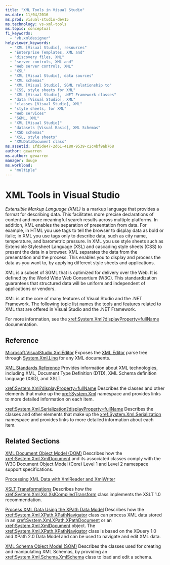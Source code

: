 ```yaml
---
title: "XML Tools in Visual Studio"
ms.date: 11/04/2016
ms.prod: visual-studio-dev15
ms.technology: vs-xml-tools
ms.topic: conceptual
f1_keywords:
  - "vb.xmldesigner"
helpviewer_keywords:
  - "XML [Visual Studio], resources"
  - "Enterprise Templates, XML and"
  - "discovery files, XML"
  - "server controls, XML and"
  - "Web server controls, XML"
  - "XSL"
  - "XML [Visual Studio], data sources"
  - "XML schemas"
  - "XML [Visual Studio], SGML relationship to"
  - "CSS, style sheets for XML"
  - "XML [Visual Studio], .NET Framework classes"
  - "data [Visual Studio], XML"
  - "classes [Visual Studio], XML"
  - "style sheets, for XML"
  - "Web services"
  - "SGML, XML"
  - "XML [Visual Studio]"
  - "datasets [Visual Basic], XML Schemas"
  - "XSD schemas"
  - "XSL, style sheets"
  - "XMLDataDocument class"
ms.assetid: 1fd5de47-2d61-4180-9539-c2c4bf9ab768
author: gewarren
ms.author: gewarren
manager: douge
ms.workload:
  - "multiple"
---
```

# XML Tools in Visual Studio

*Extensible Markup Language (XML)* is a markup language that provides a format for describing data. This facilitates more precise declarations of content and more meaningful search results across multiple platforms. In addition, XML enables the separation of presentation from data. For example, in HTML you use tags to tell the browser to display data as bold or italic; in XML you use tags only to describe data, such as city name, temperature, and barometric pressure. In XML you use style sheets such as Extensible Stylesheet Language (XSL) and cascading style sheets (CSS) to present the data in a browser. XML separates the data from the presentation and the process. This enables you to display and process the data as you want to, by applying different style sheets and applications.

XML is a subset of SGML that is optimized for delivery over the Web. It is defined by the World Wide Web Consortium (W3C). This standardization guarantees that structured data will be uniform and independent of applications or vendors.

XML is at the core of many features of Visual Studio and the .NET Framework. The following topic list names the tools and features related to XML that are offered in Visual Studio and the .NET Framework.

For more information, see the <xref:System.Xml?displayProperty=fullName> documentation.

## Reference

[Microsoft.VisualStudio.XmlEditor](http://go.microsoft.com/fwlink/?LinkID=165699)
Exposes the [XML Editor](http://go.microsoft.com/fwlink/?LinkId=228249) parse tree through [System.Xml.Linq](http://go.microsoft.com/fwlink/?LinkId=228250) for any XML documents.

[XML Standards Reference](http://msdn.microsoft.com/79c78508-c9d0-423a-a00f-672e855de401)
Provides information about XML technologies, including XML, Document Type Definition (DTD), XML Schema definition language (XSD), and XSLT.

<xref:System.Xml?displayProperty=fullName>
Describes the classes and other elements that make up the <xref:System.Xml> namespace and provides links to more detailed information on each item.

<xref:System.Xml.Serialization?displayProperty=fullName>
Describes the classes and other elements that make up the <xref:System.Xml.Serialization> namespace and provides links to more detailed information about each item.

## Related Sections

[XML Document Object Model (DOM)](/dotnet/standard/data/xml/xml-document-object-model-dom)
Describes how the <xref:System.Xml.XmlDocument> and its associated classes comply with the W3C Document Object Model (Core) Level 1 and Level 2 namespace support specifications.

[Processing XML Data with XmlReader and XmlWriter](https://msdn.microsoft.com/library/cc189001(v=vs.95).aspx)

[XSLT Transformations](/dotnet/standard/data/xml/xslt-transformations)
Describes how the <xref:System.Xml.Xsl.XslCompiledTransform> class implements the XSLT 1.0 recommendation.

[Process XML Data Using the XPath Data Model](/dotnet/standard/data/xml/process-xml-data-using-the-xpath-data-model)
Describes how the <xref:System.Xml.XPath.XPathNavigator> class can process XML data stored in an <xref:System.Xml.XPath.XPathDocument> or an <xref:System.Xml.XmlDocument> object. The <xref:System.Xml.XPath.XPathNavigator> class is based on the XQuery 1.0 and XPath 2.0 Data Model and can be used to navigate and edit XML data.

[XML Schema Object Model (SOM)](/dotnet/standard/data/xml/xml-schema-object-model-som)
Describes the classes used for creating and manipulating XML Schemas, by providing an <xref:System.Xml.Schema.XmlSchema> class to load and edit a schema.